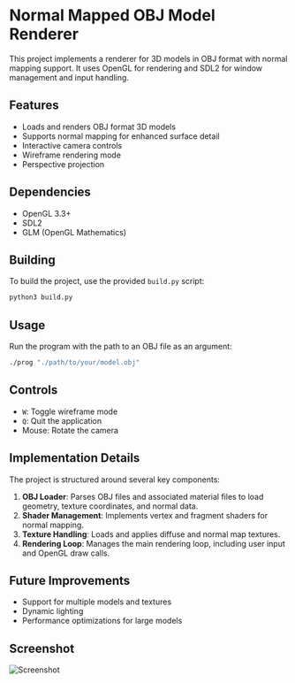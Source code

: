 # Normal Mapped OBJ Model Renderer

This project implements a renderer for 3D models in OBJ format with normal mapping support. It uses OpenGL for rendering and SDL2 for window management and input handling.

## Features

- Loads and renders OBJ format 3D models
- Supports normal mapping for enhanced surface detail
- Interactive camera controls
- Wireframe rendering mode
- Perspective projection

## Dependencies

- OpenGL 3.3+
- SDL2
- GLM (OpenGL Mathematics)

## Building

To build the project, use the provided `build.py` script:

```bash
python3 build.py
```

## Usage

Run the program with the path to an OBJ file as an argument:

```bash
./prog "./path/to/your/model.obj"
```

## Controls

- `W`: Toggle wireframe mode
- `Q`: Quit the application
- Mouse: Rotate the camera

## Implementation Details

The project is structured around several key components:

1. **OBJ Loader**: Parses OBJ files and associated material files to load geometry, texture coordinates, and normal data.
2. **Shader Management**: Implements vertex and fragment shaders for normal mapping.
3. **Texture Handling**: Loads and applies diffuse and normal map textures.
4. **Rendering Loop**: Manages the main rendering loop, including user input and OpenGL draw calls.

## Future Improvements

- Support for multiple models and textures
- Dynamic lighting
- Performance optimizations for large models

## Screenshot

![Screenshot](./NormalMap.gif)
